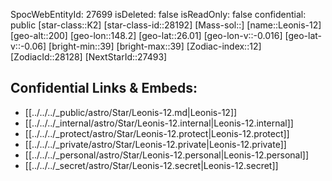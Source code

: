 ﻿---
location: [26.01,-148.2,200]
type: Star
tags:
- astro/Star

---
SpocWebEntityId: 27699
isDeleted: false
isReadOnly: false
confidential: public
[star-class::K2]
[star-class-id::28192]
[Mass-sol::]
[name::Leonis-12]
[geo-alt::200]
[geo-lon::148.2]
[geo-lat::26.01]
[geo-lon-v::-0.016]
[geo-lat-v::-0.06]
[bright-min::39]
[bright-max::39]
[Zodiac-index::12]
[ZodiacId::28128]
[NextStarId::27493]



## Confidential Links & Embeds: 
- [[../../../_public/astro/Star/Leonis-12.md|Leonis-12]] 
- [[../../../_internal/astro/Star/Leonis-12.internal|Leonis-12.internal]] 
- [[../../../_protect/astro/Star/Leonis-12.protect|Leonis-12.protect]] 
- [[../../../_private/astro/Star/Leonis-12.private|Leonis-12.private]] 
- [[../../../_personal/astro/Star/Leonis-12.personal|Leonis-12.personal]] 
- [[../../../_secret/astro/Star/Leonis-12.secret|Leonis-12.secret]]

